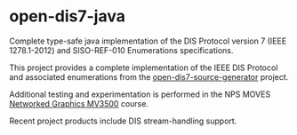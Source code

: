 # open-dis7-java
Complete type-safe java implementation of the DIS Protocol version 7 (IEEE 1278.1-2012) and SISO-REF-010 Enumerations specifications.

This project provides a complete implementation of the IEEE DIS Protocol and
associated enumerations from the
[open-dis7-source-generator](https://github.com/open-dis/open-dis7-source-generator) project.

Additional testing and experimentation is performed in the NPS MOVES
[Networked Graphics MV3500](https://gitlab.nps.edu/Savage/NetworkedGraphicsMV3500) course.

Recent project products include DIS stream-handling support.
